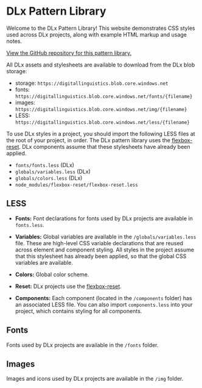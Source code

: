 # DLx Pattern Library

Welcome to the DLx Pattern Library! This website demonstrates CSS styles used across DLx projects, along with example HTML markup and usage notes.

[View the GitHub repository for this pattern library.][2]

All DLx assets and stylesheets are available to download from the DLx blob storage:

* storage: `https://digitallinguistics.blob.core.windows.net`
* fonts: `https://digitallinguistics.blob.core.windows.net/fonts/{filename}`
* images: `https://digitallinguistics.blob.core.windows.net/img/{filename}`
* LESS: `https://digitallinguistics.blob.core.windows.net/less/{filename}`

To use DLx styles in a project, you should import the following LESS files at the root of your project, in order. The DLx pattern library uses the [flexbox-reset](4). DLx components assume that these stylesheets have already been applied.

- `fonts/fonts.less` (DLx)
- `globals/variables.less` (DLx)
- `globals/colors.less` (DLx)
- `node_modules/flexbox-reset/flexbox-reset.less`

## LESS

* **Fonts:** Font declarations for fonts used by DLx projects are available in `fonts.less`.

* **Variables:** Global variables are available in the `/globals/variables.less` file. These are high-level CSS variable declarations that are reused across element and component styling. All styles in the project assume that this stylesheet has already been applied, so that the global CSS variables are available.

* **Colors:** Global color scheme.

* **Reset:** DLx projects use the [flexbox-reset][4].

* **Components:** Each component (located in the `/components` folder) has an associated LESS file. You can also import `components.less` into your project, which contains styling for all components.

## Fonts

Fonts used by DLx projects are available in the `/fonts` folder.

## Images

Images and icons used by DLx projects are available in the `/img` folder.

[1]: https://www.npmjs.com/package/flexbox-reset
[2]: https://github.com/digitallinguistics/styles

[4]: https://www.npmjs.com/package/flexbox-reset
